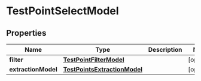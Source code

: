 

# TestPointSelectModel


## Properties

| Name | Type | Description | Notes |
|------------ | ------------- | ------------- | -------------|
|**filter** | [**TestPointFilterModel**](TestPointFilterModel.md) |  |  [optional] |
|**extractionModel** | [**TestPointsExtractionModel**](TestPointsExtractionModel.md) |  |  [optional] |




